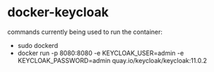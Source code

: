 # docker-keycloak
commands currently being used to run the container:
- sudo dockerd
- docker run -p 8080:8080 -e KEYCLOAK_USER=admin -e KEYCLOAK_PASSWORD=admin quay.io/keycloak/keycloak:11.0.2
